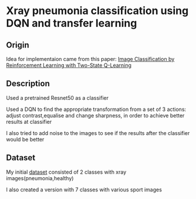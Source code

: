# Xray pneumonia classification using DQN and transfer learning 
## Origin
Idea for implementaion came from this paper: [Image Classification by Reinforcement Learning with Two-State Q-Learning](https://arxiv.org/abs/2007.01298)
## Description
Used a pretrained Resnet50 as a classifier

Used a DQN to find the appropriate transformation from a set of 3 actions:
adjust contrast,equalise and change sharpness,
in order to achieve better results at classifier

I also tried to add noise to the images to see if the results after the classifier would be better
## Dataset
My initial [dataset](https://www.kaggle.com/c/i2a2-brasil-pneumonia-classification/overview) consisted of 2 classes with xray images(pneumonia,healthy)

I also created a version with 7 classes with various sport images
